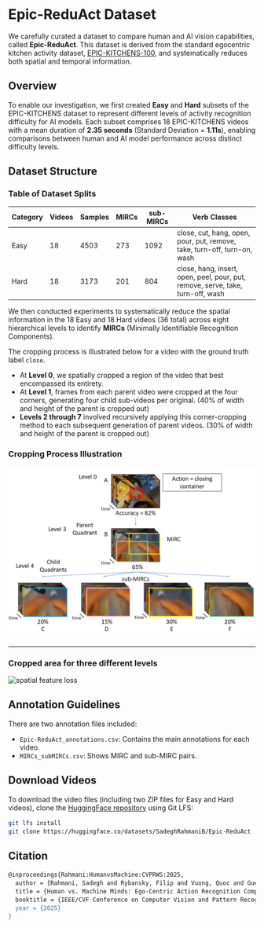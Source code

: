 # Epic-ReduAct Dataset

We carefully curated a dataset to compare human and AI vision capabilities, called **Epic-ReduAct**. This dataset is derived from the standard egocentric kitchen activity dataset, [EPIC-KITCHENS-100](https://epic-kitchens.github.io/2025), and systematically reduces both spatial and temporal information.

## Overview

To enable our investigation, we first created **Easy** and **Hard** subsets of the EPIC-KITCHENS dataset to represent different levels of activity recognition difficulty for AI models. Each subset comprises 18 EPIC-KITCHENS videos with a mean duration of **2.35 seconds** (Standard Deviation = **1.11s**), enabling comparisons between human and AI model performance across distinct difficulty levels.

## Dataset Structure


### Table of Dataset Splits

| Category | Videos | Samples | MIRCs | sub-MIRCs | Verb Classes |
|----------|----------|----------|----------|----------|----------|
| Easy  | 18 | 4503 | 273  | 1092  | close, cut, hang, open, pour, put, remove, take, turn-off, turn-on, wash  |
| Hard  | 18  | 3173  | 201  | 804 | close, hang, insert, open, peel, pour, put, remove, serve, take, turn-off, wash  |

We then conducted experiments to systematically reduce the spatial information in the 18 Easy and 18 Hard videos (36 total) across eight hierarchical levels to identify **MIRCs** (Minimally Identifiable Recognition Components). 

The cropping process is illustrated below for a video with the ground truth label `close`. 
- At **Level 0**, we spatially cropped a region of the video that best encompassed its entirety. 
- At **Level 1**, frames from each parent video were cropped at the four corners, generating four child sub-videos per original. (40% of width and height of the parent is cropped out)
- **Levels 2 through 7** involved recursively applying this corner-cropping method to each subsequent generation of parent videos. (30% of width and height of the parent is cropped out)


### Cropping Process Illustration

![Cropping Process](images/reduction_flow.png)

---

### Cropped area for three different levels

![spatial feature loss](images/spatial_feature_loss.png)

## Annotation Guidelines

There are two annotation files included:
- `Epic-ReduAct_annotations.csv`: Contains the main annotations for each video.
- `MIRCs_subMIRCs.csv`: Shows MIRC and sub-MIRC pairs.

## Download Videos

To download the video files (including two ZIP files for Easy and Hard videos), clone the [HuggingFace repository](https://huggingface.co/datasets/SadeghRahmaniB/Epic-ReduAct) using Git LFS:

```bash
git lfs install
git clone https://huggingface.co/datasets/SadeghRahmaniB/Epic-ReduAct
```

## Citation

```bash
@inproceedings{Rahmani:HumanvsMachine:CVPRWS:2025,
  author = {Rahmani, Sadegh and Rybansky, Filip and Vuong, Quoc and Guerin, Frank and Gilbert, Andrew},
  title = {Human vs. Machine Minds: Ego-Centric Action Recognition Compared},
  booktitle = {IEEE/CVF Conference on Computer Vision and Pattern Recognition - Workshop on Multimodal Algorithmic Reasoning (MAR'25)},
  year = {2025}
}
```
